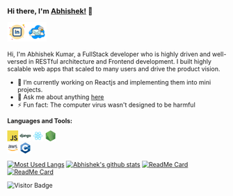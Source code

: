 <!--
**abhishekvirat0/abhishekvirat0** is a ✨ _special_ ✨ repository because its `README.md` (this file) appears on your GitHub profile.

Here are some ideas to get you started:

- 🔭 I’m currently working on ...
- 🌱 I’m currently learning ...
- 👯 I’m looking to collaborate on ...
- 🤔 I’m looking for help with ...
- 💬 Ask me about ...
- 📫 How to reach me: ...
- 😄 Pronouns: ...
- ⚡ Fun fact: The computer virus wasn't designed to be harmful
-->
### Hi there, I'm [Abhishek!](https://meabhishek.herokuapp.com/) 👋

<a href="https://www.linkedin.com/in/abhishekvirat/">
  <img align="left" alt="Abhishe's LinkedIn" | LinkedIn" width="45px" src="https://github.com/abhishekvirat0/abhishekvirat0/blob/master/icons8-linkedin.svg" />
</a>
<a href="mailto:abhishekvirat0@gmail.com">
  <img align="left" alt="Abhishek's email" width="45px" src="https://github.com/abhishekvirat0/abhishekvirat0/blob/master/icons8-email-100.png" />
</a>

<br/>
<br/>
<br/>

Hi, I'm Abhishek Kumar, a FullStack developer who is highly driven and well-versed in RESTful architecture and Frontend development. I built highly scalable web apps that scaled to many users and drive the product vision.
<br/>

- 🌱 I’m currently working on Reactjs and implementing them into mini projects.
- 💬 Ask me about anything [here](abhishekvirat0@gmail.com)
- ⚡ Fun fact: The computer virus wasn't designed to be harmful

**Languages and Tools:**  

<code><img height="25" src="https://raw.githubusercontent.com/github/explore/80688e429a7d4ef2fca1e82350fe8e3517d3494d/topics/javascript/javascript.png"></code>
<code><img height="25" src="https://raw.githubusercontent.com/github/explore/80688e429a7d4ef2fca1e82350fe8e3517d3494d/topics/django/django.png"></code>
<code><img height="25" src="https://raw.githubusercontent.com/github/explore/80688e429a7d4ef2fca1e82350fe8e3517d3494d/topics/react/react.png"></code>
<code><img height="25" src="https://raw.githubusercontent.com/github/explore/80688e429a7d4ef2fca1e82350fe8e3517d3494d/topics/nodejs/nodejs.png"></code>    
<code><img height="25" src="https://raw.githubusercontent.com/github/explore/80688e429a7d4ef2fca1e82350fe8e3517d3494d/topics/aws/aws.png"></code>
<code><img height="25" src="https://raw.githubusercontent.com/github/explore/80688e429a7d4ef2fca1e82350fe8e3517d3494d/topics/cpp/cpp.png"></code>

[![Most Used Langs](https://github-readme-stats.vercel.app/api/top-langs/?username=abhishekvirat0&layout=compact&theme=radical)](https://github.com/abhishekvirat0/github-readme-stats)
[![Abhishek's github stats](https://github-readme-stats.vercel.app/api?username=abhishekvirat0&show_icons=true&theme=radical&hide=issues)](#)
[![ReadMe Card](https://github-readme-stats.vercel.app/api/pin/?username=abhishekvirat0&repo=Food_Ordering_App&theme=radical)](https://github.com/abhishekvirat0/Food_Ordering_App)
[![ReadMe Card](https://github-readme-stats.vercel.app/api/pin/?username=abhishekvirat0&repo=Smile-Detection-App&theme=radical)](https://github.com/abhishekvirat0/Smile-Detection-App)

![Visitor Badge](https://visitor-badge.laobi.icu/badge?page_id=abhishekvirat0.abhishekvirat0)
